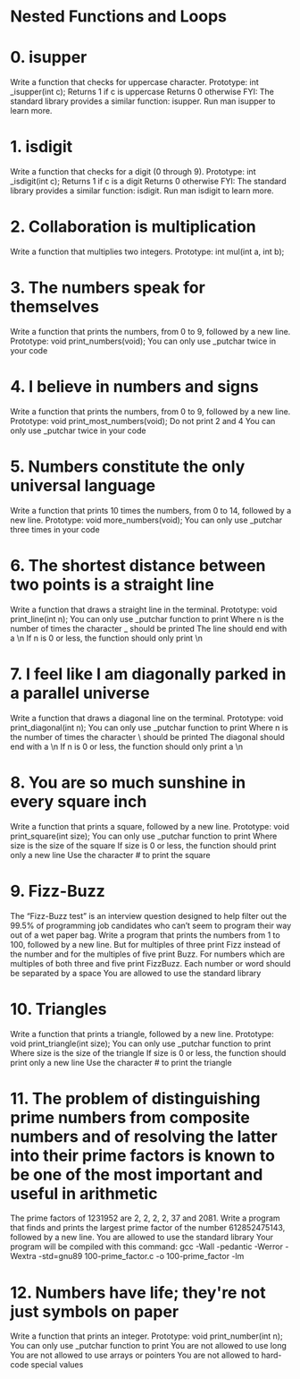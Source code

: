 # Nested Functions and Loops

# 0. isupper 
Write a function that checks for uppercase character.
    Prototype: int _isupper(int c);
    Returns 1 if c is uppercase
    Returns 0 otherwise
FYI: The standard library provides a similar function: isupper. Run man isupper to learn more.

# 1. isdigit 
Write a function that checks for a digit (0 through 9).
    Prototype: int _isdigit(int c);
    Returns 1 if c is a digit
    Returns 0 otherwise
FYI: The standard library provides a similar function: isdigit. Run man isdigit to learn more.

# 2. Collaboration is multiplication 
Write a function that multiplies two integers.
    Prototype: int mul(int a, int b);

# 3. The numbers speak for themselves 
Write a function that prints the numbers, from 0 to 9, followed by a new line.
    Prototype: void print_numbers(void);
    You can only use _putchar twice in your code

# 4. I believe in numbers and signs 
Write a function that prints the numbers, from 0 to 9, followed by a new line.
    Prototype: void print_most_numbers(void);
    Do not print 2 and 4
    You can only use _putchar twice in your code

# 5. Numbers constitute the only universal language 
Write a function that prints 10 times the numbers, from 0 to 14, followed by a new line.
    Prototype: void more_numbers(void);
    You can only use _putchar three times in your code

# 6. The shortest distance between two points is a straight line 
Write a function that draws a straight line in the terminal.
    Prototype: void print_line(int n);
    You can only use _putchar function to print
    Where n is the number of times the character _ should be printed
    The line should end with a \n
    If n is 0 or less, the function should only print \n

# 7. I feel like I am diagonally parked in a parallel universe 
Write a function that draws a diagonal line on the terminal.
    Prototype: void print_diagonal(int n);
    You can only use _putchar function to print
    Where n is the number of times the character \ should be printed
    The diagonal should end with a \n
    If n is 0 or less, the function should only print a \n

# 8. You are so much sunshine in every square inch 
Write a function that prints a square, followed by a new line.
    Prototype: void print_square(int size);
    You can only use _putchar function to print
    Where size is the size of the square
    If size is 0 or less, the function should print only a new line
    Use the character # to print the square

# 9. Fizz-Buzz 
The “Fizz-Buzz test” is an interview question designed to help filter out the 99.5% of programming job candidates who can’t seem to program their way out of a wet paper bag.
Write a program that prints the numbers from 1 to 100, followed by a new line. But for multiples of three print Fizz instead of the number and for the multiples of five print Buzz. For numbers which are multiples of both three and five print FizzBuzz.
    Each number or word should be separated by a space
    You are allowed to use the standard library

# 10. Triangles 
Write a function that prints a triangle, followed by a new line.
    Prototype: void print_triangle(int size);
    You can only use _putchar function to print
    Where size is the size of the triangle
    If size is 0 or less, the function should print only a new line
    Use the character # to print the triangle

# 11. The problem of distinguishing prime numbers from composite numbers and of resolving the latter into their prime factors is known to be one of the most important and useful in arithmetic 
The prime factors of 1231952 are 2, 2, 2, 2, 37 and 2081.
Write a program that finds and prints the largest prime factor of the number 612852475143, followed by a new line.
    You are allowed to use the standard library
    Your program will be compiled with this command: gcc -Wall -pedantic -Werror -Wextra -std=gnu89 100-prime_factor.c -o 100-prime_factor -lm

# 12. Numbers have life; they're not just symbols on paper 
Write a function that prints an integer.
    Prototype: void print_number(int n);
    You can only use _putchar function to print
    You are not allowed to use long
    You are not allowed to use arrays or pointers
    You are not allowed to hard-code special values
